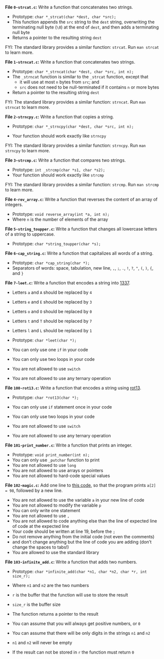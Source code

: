 **File `0-strcat.c`:** Write a function that concatenates two strings.

-   Prototype:  `char *_strcat(char *dest, char *src);`
-   This function appends the  `src`  string to the  `dest`  string, overwriting the terminating null byte (`\0`) at the end of  `dest`, and then adds a terminating null byte
-   Returns a pointer to the resulting string  `dest`

FYI: The standard library provides a similar function:  `strcat`. Run  `man strcat`  to learn more.

**File `1-strncat.c`:** Write a function that concatenates two strings.

-   Prototype:  `char *_strncat(char *dest, char *src, int n);`
-   The  `_strncat`  function is similar to the  `_strcat`  function, except that
    -   it will use at most  `n`  bytes from  `src`; and
    -   `src`  does not need to be null-terminated if it contains  `n`  or more bytes
-   Return a pointer to the resulting string  `dest`

FYI: The standard library provides a similar function:  `strncat`. Run  `man strncat`  to learn more.

**File `2-strncpy.c`:** Write a function that copies a string.

-   Prototype:  `char *_strncpy(char *dest, char *src, int n);`  
    
-   Your function should work exactly like  `strncpy`

FYI: The standard library provides a similar function:  `strncpy`. Run  `man strncpy`  to learn more.

**File `3-strcmp.c`:** Write a function that compares two strings.

-   Prototype:  `int _strcmp(char *s1, char *s2);`
-   Your function should work exactly like  `strcmp`

FYI: The standard library provides a similar function:  `strcmp`. Run  `man strcmp`  to learn more.

**File `4-rev_array.c`:** Write a function that reverses the content of an array of integers.

-   Prototype:  `void reverse_array(int *a, int n);`
-   Where  `n`  is the number of elements of the array

**File `5-string_toupper.c`:** Write a function that changes all lowercase letters of a string to uppercase.

-   Prototype:  `char *string_toupper(char *s);`

**File `6-cap_string.c`:** Write a function that capitalizes all words of a string.

-   Prototype:  `char *cap_string(char *);`
-   Separators of words: space, tabulation, new line,  `,`,  `;`,  `.`,  `!`,  `?`,  `"`,  `(`,  `)`,  `{`, and  `}`

**File `7-leet.c`:** Write a function that encodes a string into  [1337](https://intranet.alxswe.com/rltoken/9v9KfpvWnL0GoMu5mozbug "1337").

-   Letters  `a`  and  `A`  should be replaced by  `4`  
    
-   Letters  `e`  and  `E`  should be replaced by  `3`  
    
-   Letters  `o`  and  `O`  should be replaced by  `0`  
    
-   Letters  `t`  and  `T`  should be replaced by  `7`  
    
-   Letters  `l`  and  `L`  should be replaced by  `1`  
    
-   Prototype:  `char *leet(char *);`
-   You can only use one  `if`  in your code
-   You can only use two loops in your code
-   You are not allowed to use  `switch`
-   You are not allowed to use any ternary operation

**File `100-rot13.c`:** Write a function that encodes a string using  [rot13](https://intranet.alxswe.com/rltoken/YRxmNA7BnP6yZhl09TKX3A "rot13").

-   Prototype:  `char *rot13(char *);`  
    
-   You can only use  `if`  statement once in your code
-   You can only use two loops in your code
-   You are not allowed to use  `switch`
-   You are not allowed to use any ternary operation

**File `101-print_number.c`:** Write a function that prints an integer.

-   Prototype:  `void print_number(int n);`
-   You can only use  `_putchar`  function to print
-   You are not allowed to use  `long`
-   You are not allowed to use arrays or pointers
-   You are not allowed to hard-code special values

**File `102-magic.c`:** Add one line to  [this code](https://github.com/alx-tools/make_magic_happen/blob/master/magic.c "this code"), so that the program prints  `a[2] = 98`, followed by a new line.

-   You are not allowed to use the variable  `a`  in your new line of code
-   You are not allowed to modify the variable  `p`
-   You can only write one statement
-   You are not allowed to use  `,`
-   You are not allowed to code anything else than the line of expected line of code at the expected line
-   Your code should be written at line 19, before the  `;`
-   Do not remove anything from the initial code (not even the comments)
-   and don’t change anything but the line of code you are adding (don’t change the spaces to tabs!)
-   You are allowed to use the standard library

**File `103-infinite_add.c`:** Write a function that adds two numbers.

-   Prototype:  `char *infinite_add(char *n1, char *n2, char *r, int size_r);`  
    
-   Where  `n1`  and  `n2`  are the two numbers
-   `r`  is the buffer that the function will use to store the result
-   `size_r`  is the buffer size
-   The function returns a pointer to the result
-   You can assume that you will always get positive numbers, or  `0`
-   You can assume that there will be only digits in the strings  `n1`  and  `n2`
-   `n1`  and  `n2`  will never be empty
-   If the result can not be stored in  `r`  the function must return  `0`
